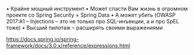• Крайне мощный инструмент 
• Может спасти Вам жизнь в огромном проекте со Spring Security + Spring Data 
• А может убить (OWASP 2017:A1 – Injections – это не только про SQL-инъекции, а и про SpEL тоже) 
• Высший пилотаж – расширять своими выражениями


https://docs.spring.io/spring-framework/docs/3.0.x/reference/expressions.html